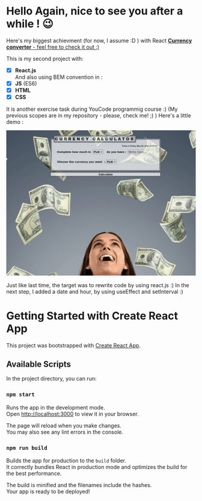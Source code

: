 # Hello Again, nice to see you after a while ! 😉

Here's my biggest achievment (for now, I assume :D ) with React [**Currency converter** - feel free to check it out :)](https://woytekmig.github.io/currency-converter-with-react/)

This is my second project with:  
- [x] **React.js**   
And also using BEM convention in :
- [x] **JS** (ES6)  
- [x] **HTML** 
- [x] **CSS**  

It is another exercise task during YouCode programmig course :) (My previous scopes are in my repository - please, check me! ;) )
Here's a little demo : 

![show](public/currency-converter-react-v3.gif)

Just like last time, the target was to rewrite code by using react.js :) In the next step, I added a date and hour, by using useEffect and setInterval :) 



# Getting Started with Create React App

This project was bootstrapped with [Create React App](https://github.com/facebook/create-react-app).

## Available Scripts

In the project directory, you can run:

### `npm start`

Runs the app in the development mode.\
Open [http://localhost:3000](http://localhost:3000) to view it in your browser.

The page will reload when you make changes.\
You may also see any lint errors in the console.

### `npm run build`

Builds the app for production to the `build` folder.\
It correctly bundles React in production mode and optimizes the build for the best performance.

The build is minified and the filenames include the hashes.\
Your app is ready to be deployed!
